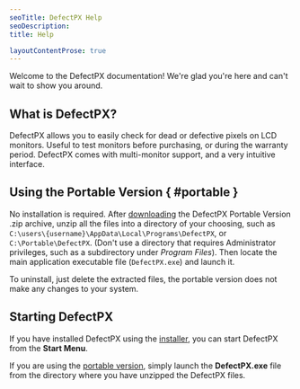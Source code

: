 ```yaml
---
seoTitle: DefectPX Help
seoDescription: 
title: Help

layoutContentProse: true
---
```


Welcome to the DefectPX documentation! We're glad you're here and can't wait to show you around.

## What is DefectPX?

DefectPX allows you to easily check for dead or defective pixels on LCD monitors. Useful to test monitors before purchasing, or during the warranty period. DefectPX comes with multi-monitor support, and a very intuitive interface.

## Using the Portable Version { #portable }

No installation is required. After [downloading](/defectpx/download/#portable) the DefectPX Portable Version .zip archive, unzip all the files into a directory of your choosing, such as `C:\users\{username}\AppData\Local\Programs\DefectPX`, or `C:\Portable\DefectPX`. (Don't use a directory that requires Administrator privileges, such as a subdirectory under _Program Files_). Then locate the main application executable file (`DefectPX.exe`) and launch it.

To uninstall, just delete the extracted files, the portable version does not make any changes to your system.

## Starting DefectPX

If you have installed DefectPX using the [installer](/defectpx/download/#installer), you can start DefectPX from the **Start Menu**.

If you are using the [portable version](/defectpx/download/#portable), simply launch the **DefectPX.exe** file from the directory where you have unzipped the DefectPX files.
